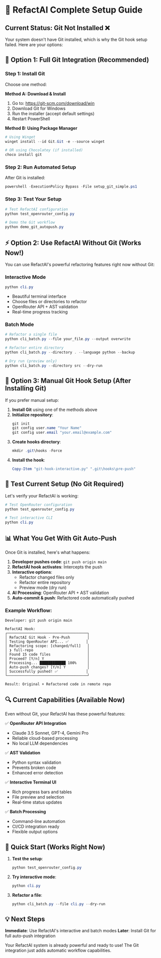 # 🚀 RefactAI Complete Setup Guide

## Current Status: Git Not Installed ❌

Your system doesn't have Git installed, which is why the Git hook setup failed. Here are your options:

## 🎯 Option 1: Full Git Integration (Recommended)

### Step 1: Install Git
Choose one method:

**Method A: Download & Install**
1. Go to: https://git-scm.com/download/win
2. Download Git for Windows
3. Run the installer (accept default settings)
4. Restart PowerShell

**Method B: Using Package Manager**
```powershell
# Using Winget
winget install --id Git.Git -e --source winget

# OR using Chocolatey (if installed)
choco install git
```

### Step 2: Run Automated Setup
After Git is installed:
```powershell
powershell -ExecutionPolicy Bypass -File setup_git_simple.ps1
```

### Step 3: Test Your Setup
```powershell
# Test RefactAI configuration
python test_openrouter_config.py

# Demo the Git workflow
python demo_git_autopush.py
```

## ⚡ Option 2: Use RefactAI Without Git (Works Now!)

You can use RefactAI's powerful refactoring features right now without Git:

### Interactive Mode
```powershell
python cli.py
```
- Beautiful terminal interface
- Choose files or directories to refactor
- OpenRouter API + AST validation
- Real-time progress tracking

### Batch Mode
```powershell
# Refactor a single file
python cli_batch.py --file your_file.py --output overwrite

# Refactor entire directory
python cli_batch.py --directory . --language python --backup

# Dry run (preview only)
python cli_batch.py --directory src --dry-run
```

## 🔧 Option 3: Manual Git Hook Setup (After Installing Git)

If you prefer manual setup:

1. **Install Git** using one of the methods above
2. **Initialize repository**:
   ```powershell
   git init
   git config user.name "Your Name"
   git config user.email "your.email@example.com"
   ```
3. **Create hooks directory**:
   ```powershell
   mkdir .git\hooks -Force
   ```
4. **Install the hook**:
   ```powershell
   Copy-Item "git-hook-interactive.py" ".git\hooks\pre-push"
   ```

## 🧪 Test Current Setup (No Git Required)

Let's verify your RefactAI is working:

```powershell
# Test OpenRouter configuration
python test_openrouter_config.py

# Test interactive CLI
python cli.py
```

## 📊 What You Get With Git Auto-Push

Once Git is installed, here's what happens:

1. **Developer pushes code**: `git push origin main`
2. **RefactAI hook activates**: Intercepts the push
3. **Interactive options**:
   - Refactor changed files only
   - Refactor entire repository
   - Preview mode (dry run)
4. **AI Processing**: OpenRouter API + AST validation
5. **Auto-commit & push**: Refactored code automatically pushed

### Example Workflow:
```
Developer: git push origin main

RefactAI Hook:
┌─────────────────────────────────────┐
│ RefactAI Git Hook - Pre-Push        │
│ Testing OpenRouter API... ✅        │
│ Refactoring scope: [changed/full]   │
│ ❯ full-repo                         │
│ Found 15 code files                 │
│ Proceed? [Y/n] Y                    │
│ Processing... ████████████ 100%     │
│ Auto-push changes? [Y/n] Y          │
│ Successfully pushed! ✅             │
└─────────────────────────────────────┘

Result: Original + Refactored code in remote repo
```

## 🔍 Current Capabilities (Available Now)

Even without Git, your RefactAI has these powerful features:

✅ **OpenRouter API Integration**
- Claude 3.5 Sonnet, GPT-4, Gemini Pro
- Reliable cloud-based processing
- No local LLM dependencies

✅ **AST Validation**
- Python syntax validation
- Prevents broken code
- Enhanced error detection

✅ **Interactive Terminal UI**
- Rich progress bars and tables
- File preview and selection
- Real-time status updates

✅ **Batch Processing**
- Command-line automation
- CI/CD integration ready
- Flexible output options

## 🎯 Quick Start (Works Right Now)

1. **Test the setup**:
   ```powershell
   python test_openrouter_config.py
   ```

2. **Try interactive mode**:
   ```powershell
   python cli.py
   ```

3. **Refactor a file**:
   ```powershell
   python cli_batch.py --file cli.py --dry-run
   ```

## 💡 Next Steps

**Immediate**: Use RefactAI's interactive and batch modes
**Later**: Install Git for full auto-push integration

Your RefactAI system is already powerful and ready to use! The Git integration just adds automatic workflow capabilities.
